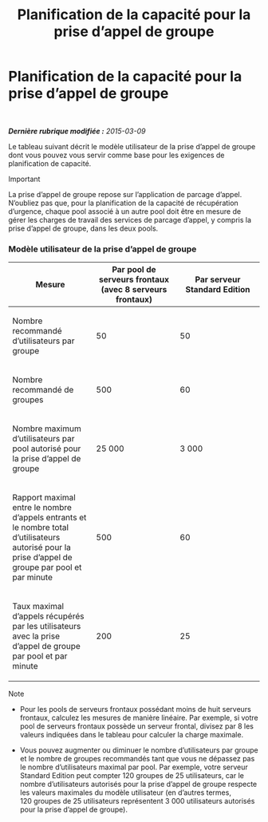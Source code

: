 ﻿---
title: Planification de la capacité pour la prise d’appel de groupe
TOCTitle: Planification de la capacité pour la prise d’appel de groupe
ms:assetid: 0d654a19-6cf0-4118-903d-ec2c4e519253
ms:mtpsurl: https://technet.microsoft.com/fr-fr/library/JJ984297(v=OCS.15)
ms:contentKeyID: 53095356
ms.date: 05/20/2016
mtps_version: v=OCS.15
ms.translationtype: HT
---

# Planification de la capacité pour la prise d’appel de groupe

 

_**Dernière rubrique modifiée :** 2015-03-09_

Le tableau suivant décrit le modèle utilisateur de la prise d’appel de groupe dont vous pouvez vous servir comme base pour les exigences de planification de capacité.

> [!important]  
> La prise d’appel de groupe repose sur l’application de parcage d’appel. N’oubliez pas que, pour la planification de la capacité de récupération d’urgence, chaque pool associé à un autre pool doit être en mesure de gérer les charges de travail des services de parcage d’appel, y compris la prise d’appel de groupe, dans les deux pools.

### Modèle utilisateur de la prise d’appel de groupe

<table>
<colgroup>
<col style="width: 33%" />
<col style="width: 33%" />
<col style="width: 33%" />
</colgroup>
<thead>
<tr class="header">
<th>Mesure</th>
<th>Par pool de serveurs frontaux (avec 8 serveurs frontaux)</th>
<th>Par serveur Standard Edition</th>
</tr>
</thead>
<tbody>
<tr class="odd">
<td><p>Nombre recommandé d’utilisateurs par groupe</p></td>
<td><p>50</p></td>
<td><p>50</p></td>
</tr>
<tr class="even">
<td><p>Nombre recommandé de groupes</p></td>
<td><p>500</p></td>
<td><p>60</p></td>
</tr>
<tr class="odd">
<td><p>Nombre maximum d’utilisateurs par pool autorisé pour la prise d’appel de groupe</p></td>
<td><p>25 000</p></td>
<td><p>3 000</p></td>
</tr>
<tr class="even">
<td><p>Rapport maximal entre le nombre d’appels entrants et le nombre total d’utilisateurs autorisé pour la prise d’appel de groupe par pool et par minute</p></td>
<td><p>500</p></td>
<td><p>60</p></td>
</tr>
<tr class="odd">
<td><p>Taux maximal d’appels récupérés par les utilisateurs avec la prise d’appel de groupe par pool et par minute</p></td>
<td><p>200</p></td>
<td><p>25</p></td>
</tr>
</tbody>
</table>


> [!note]  
> <ul>
> <li><p>Pour les pools de serveurs frontaux possédant moins de huit serveurs frontaux, calculez les mesures de manière linéaire. Par exemple, si votre pool de serveurs frontaux possède un serveur frontal, divisez par 8 les valeurs indiquées dans le tableau pour calculer la charge maximale.</p></li>
> <li><p>Vous pouvez augmenter ou diminuer le nombre d’utilisateurs par groupe et le nombre de groupes recommandés tant que vous ne dépassez pas le nombre d’utilisateurs maximal par pool. Par exemple, votre serveur Standard Edition peut compter 120 groupes de 25 utilisateurs, car le nombre d’utilisateurs autorisés pour la prise d’appel de groupe respecte les valeurs maximales du modèle utilisateur (en d’autres termes, 120 groupes de 25 utilisateurs représentent 3 000 utilisateurs autorisés pour la prise d’appel de groupe).</p></li></ul>

